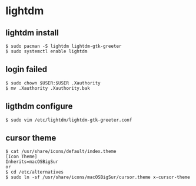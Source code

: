 lightdm
=======

## lightdm install

    $ sudo pacman -S lightdm lightdm-gtk-greeter
    $ sudo systemctl enable lightdm

## login failed

    $ sudo chown $USER:$USER .Xauthority
    $ mv .Xauthority .Xauthority.bak

## ligthdm configure

    $ sudo vim /etc/lightdm/lightdm-gtk-greeter.conf

## cursor theme

    $ cat /usr/share/icons/default/index.theme
    [Icon Theme]
    Inherits=macOSBigSur
    or
    $ cd /etc/alternatives
    $ sudo ln -sf /usr/share/icons/macOSBigSur/cursor.theme x-cursor-theme
